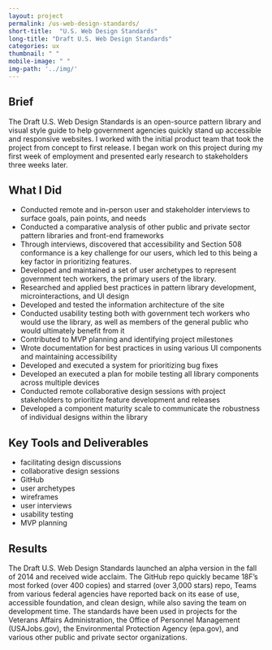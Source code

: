 ```yaml
---
layout: project
permalink: /us-web-design-standards/
short-title:  "U.S. Web Design Standards"
long-title: "Draft U.S. Web Design Standards"
categories: ux
thumbnail: " " 
mobile-image: " "
img-path: '../img/'
---
```


## Brief ##

The Draft U.S. Web Design Standards is an open-source pattern library and visual style guide to help government agencies quickly stand up accessible and responsive websites. I worked with the initial product team that took the project from concept to first release. I began work on this project during my first week of employment and presented early research to stakeholders three weeks later. 

## What I Did ##

* Conducted remote and in-person user and stakeholder interviews to surface goals, pain points, and needs 
* Conducted a comparative analysis of other public and private sector pattern libraries and front-end frameworks
* Through interviews, discovered that accessibility and Section 508 conformance is a key challenge for our users, which led to this being a key factor in prioritizing features. 
* Developed and maintained a set of user archetypes to represent government tech workers, the primary users of the library.
* Researched and applied best practices in pattern library development, microinteractions, and UI design
* Developed and tested the information architecture of the site
* Conducted usability testing both with government tech workers who would use the library, as well as members of the general public who would ultimately benefit from it
* Contributed to MVP planning and identifying project milestones
* Wrote documentation for best practices in using various UI components and maintaining accessibility
* Developed and executed a system for prioritizing bug fixes 
* Developed an executed a plan for mobile testing all library components across multiple devices
* Conducted remote collaborative design sessions with project stakeholders to prioritize feature development and releases
* Developed a component maturity scale to communicate the robustness of individual designs within the library

<!-- Image: wireframes --> 
<!-- Image: research interview? --> 
<!-- Image: WDS user archetype --> 
<!-- Image: WDS navigation evolution --> 
<!-- Image: pretty WDS screenshots --> 


## Key Tools and Deliverables ##
<ul class="skill-pills">
	<li>facilitating design discussions</li>
	<li>collaborative design sessions</li>
	<li>GitHub</li>
	<li>user archetypes</li>
	<li>wireframes</li>
	<li>user interviews</li>
	<li>usability testing</li>
	<li>MVP planning</li>
</ul>

## Results ##

The Draft U.S. Web Design Standards launched an alpha version in the fall of 2014 and received wide acclaim. The GitHub repo quickly became 18F’s most forked (over 400 copies) and starred (over 3,000 stars) repo, Teams from various federal agencies have reported back on its ease of use, accessible foundation, and clean design, while also saving the team on development time. The standards have been used in projects for the Veterans Affairs Administration, the Office of Personnel Management (USAJobs.gov), the Environmental Protection Agency (epa.gov), and various other public and private sector organizations.